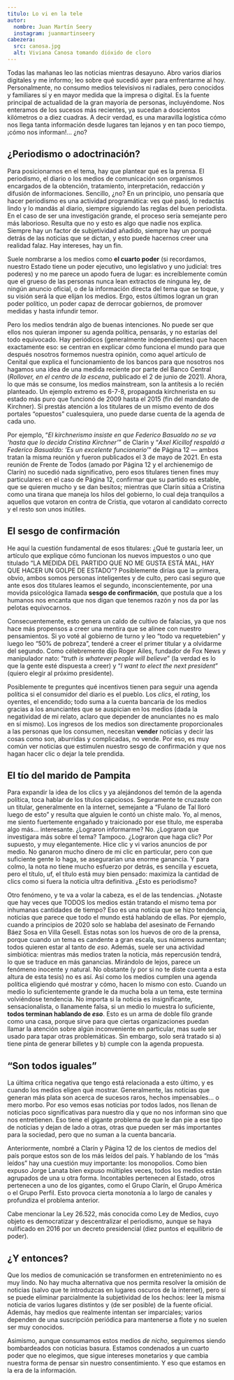 ```yaml
---
titulo: Lo vi en la tele
autor:
  nombre: Juan Martín Seery
  instagram: juanmartinseery
cabezera:
  src: canosa.jpg
  alt: Viviana Canosa tomando dióxido de cloro
---
```


Todas las mañanas leo las noticias mientras desayuno. Abro varios diarios digitales y me informo; leo sobre qué sucedió ayer para enfrentarme al hoy. Personalmente, no consumo medios televisivos ni radiales, pero conocidos y familiares sí y en mayor medida que la impresa o digital. Es la fuente principal de actualidad de la gran mayoría de personas, incluyéndome. Nos enteramos de los sucesos más recientes, ya sucedan a doscientos kilómetros o a diez cuadras. A decir verdad, es una maravilla logística cómo nos llega tanta información desde lugares tan lejanos y en tan poco tiempo, ¡cómo nos informan!… ¿no?

## ¿Periodismo o adoctrinación?

Para posicionarnos en el tema, hay que plantear qué es la prensa. El periodismo, el diario o los medios de comunicación son organismos encargados de la obtención, tratamiento, interpretación, redacción y difusión de informaciones. Sencillo, ¿no? En un principio, uno pensaría que hacer periodismo es una actividad programática: ves qué pasó, lo redactás lindo y lo mandás al diario, siempre siguiendo las reglas del buen periodista. En el caso de ser una investigación grande, el proceso sería semejante pero más laborioso. Resulta que no y esto es algo que nadie nos explica. Siempre hay un factor de subjetividad añadido, siempre hay un porqué detrás de las noticias que se dictan, y esto puede hacernos creer una realidad falaz. Hay intereses, hay un fin.

Suele nombrarse a los medios como **el cuarto poder** (si recordamos, nuestro Estado tiene un poder ejecutivo, uno legislativo y uno judicial: tres poderes) y no me parece un apodo fuera de lugar: es increíblemente común que el grueso de las personas nunca lean extractos de ninguna ley, de ningún anuncio oficial, o de la información directa del tema que se toque, y su visión será la que elijan los medios. Ergo, estos últimos logran un gran poder político, un poder capaz de derrocar gobiernos, de promover medidas y hasta infundir temor.

Pero los medios tendrán algo de buenas intenciones. No puede ser que ellos nos quieran imponer su agenda política, pensarás, y no estarías del todo equivocado. Hay periódicos (generalmente independientes) que hacen exactamente eso: se centran en explicar cómo funciona el mundo para que después nosotros formemos nuestra opinión, como aquel artículo de Cenital que explica el funcionamiento de los bancos para que nosotros nos hagamos una idea de una medida reciente por parte del Banco Central (_Rollover, en el centro de la escena_, publicado el 2 de junio de 2021). Ahora, lo que más se consume, los medios mainstream, son la antítesis a lo recién planteado. Un ejemplo extremo es 6-7-8, propaganda kirchnerista en su estado más puro que funcionó de 2009 hasta el 2015 (fin del mandato de Kirchner). Si prestás atención a los titulares de un mismo evento de dos portales “opuestos” cualesquiera, uno puede darse cuenta de la agenda de cada uno.

Por ejemplo, “_El kirchnerismo insiste en que Federico Basualdo no se va ‘hasta que lo decida Cristina Kirchner’_” de Clarín y “_Axel Kicillof respaldó a Federico Basualdo: ‘Es un excelente funcionario’_” de Página 12 — ambos tratan la misma reunión y fueron publicados el 3 de mayo de 2021. En esta reunión de Frente de Todos (amado por Página 12 y el archienemigo de Clarín) no sucedió nada significativo, pero esos titulares tienen fines muy particulares: en el caso de Página 12, confirmar que su partido es estable, que se quieren mucho y se dan besitos; mientras que Clarín sitúa a Cristina como una tirana que maneja los hilos del gobierno, lo cual deja tranquilos a aquellos que votaron en contra de Cristia, que votaron al candidato correcto y el resto son unos inútiles.

## El sesgo de confirmación

He aquí la cuestión fundamental de esos titulares: ¿Qué te gustaría leer, un artículo que explique cómo funcionan los nuevos impuestos o uno que titulado “LA MEDIDA DEL PARTIDO QUE NO ME GUSTA ESTÁ MAL, HAY QUE HACER UN GOLPE DE ESTADO”? Posiblemente dirías que la primera, obvio, ambos somos personas inteligentes y de culto, pero casi seguro que ante esos dos titulares leamos el segundo, inconscientemente, por una movida psicológica llamada **sesgo de confirmación**, que postula que a los humanos nos encanta que nos digan que tenemos razón y nos da por las pelotas equivocarnos.

Consecuentemente, esto genera un caldo de cultivo de falacias, ya que nos hace más propensos a creer una mentira que se alinee con nuestro pensamientos. Si yo voté al gobierno de turno y leo “todo va requetebien” y luego leo “50% de pobreza”, tenderé a creer el primer titular y a olvidarme del segundo. Como célebremente dijo Roger Ailes, fundador de Fox News y manipulador nato: “_truth is whatever people will believe_” (la verdad es lo que la gente esté dispuesta a creer) y “_I want to elect the next president_” (quiero elegir al próximo presidente).

Posiblemente te preguntes qué incentivos tienen para seguir una agenda política si el consumidor del diario es el pueblo. Los _clics_, el _rating_, los oyentes, el encendido; todo suma a la cuenta bancaria de los medios gracias a los anunciantes que se auspician en los medios (dada la negatividad de mi relato, aclaro que depender de anunciantes no es malo en sí mismo). Los ingresos de los medios son directamente proporcionales a las personas que los consumen, necesitan **vender** noticias y decir las cosas como son, aburridas y complicadas, no vende. Por eso, es muy común ver noticias que estimulen nuestro sesgo de confirmación y que nos hagan hacer clic o dejar la tele prendida.

## El tío del marido de Pampita

Para expandir la idea de los clics y ya alejándonos del temón de la agenda política, toca hablar de los títulos capciosos. Seguramente te cruzaste con un titular, generalmente en la internet, semejante a “Fulano de Tal lloró luego de esto” y resulta que alguien le contó un chiste malo. Yo, al menos, me siento fuertemente engañado y traicionado por ese título, me esperaba algo más… interesante. ¿Lograron informarme? No. ¿Lograron que investigara más sobre el tema? Tampoco. ¿Lograron que haga clic? Por supuesto, y muy elegantemente. Hice clic y vi varios anuncios de por medio. No ganaron mucho dinero de mi clic en particular, pero con que suficiente gente lo haga, se asegurarían una enorme ganancia. Y para colmo, la nota no tiene mucho esfuerzo por detrás, es sencilla y escueta, pero el título, uf, el título está muy bien pensado: maximiza la cantidad de clics como si fuera la noticia ultra definitiva. ¿Esto es periodismo?

Otro fenómeno, y te va a volar la cabeza, es el de las tendencias. ¿Notaste que hay veces que TODOS los medios están tratando el mismo tema por inhumanas cantidades de tiempo? Eso es una noticia que se hizo tendencia, noticias que parece que todo el mundo está hablando de ellas. Por ejemplo, cuando a principios de 2020 solo se hablaba del asesinato de Fernando Báez Sosa en Villa Gesell. Estas notas son los huevos de oro de la prensa, porque cuando un tema es candente a gran escala, sus números aumentan; todos quieren estar al tanto de _eso_. Además, suele ser una actividad simbiótica: mientras más medios traten la noticia, más repercusión tendrá, lo que se traduce en más ganancias. Mirándolo de lejos, parece un fenómeno inocente y natural. No obstante (y por si no te diste cuenta a esta altura de esta tesis) no es así. Así como los medios cumplen una agenda política eligiendo qué mostrar y cómo, hacen lo mismo con esto. Cuando un medio lo suficientemente grande le da mucha bola a un tema, este termina volviéndose tendencia. No importa si la noticia es insignificante, sensacionalista, o llanamente falsa, si un medio lo muestra lo suficiente, **todos terminan hablando de _eso_**. Esto es un arma de doble filo grande como una casa, porque sirve para que ciertas organizaciones puedan llamar la atención sobre algún inconveniente en particular, mas suele ser usado para tapar otras problemáticas. Sin embargo, solo será tratado si a) tiene pinta de generar billetes y b) cumple con la agenda propuesta.

## “Son todos iguales”

La última crítica negativa que tengo está relacionada a esto último, y es cuando los medios eligen qué mostrar. Generalmente, las noticias que generan más plata son acerca de sucesos raros, hechos impensables… o mero morbo. Por eso vemos esas noticias por todos lados, nos llenan de noticias poco significativas para nuestro día y que no nos informan sino que nos entretienen. Eso tiene el gigante problema de que le dan pie a ese tipo de noticias y dejan de lado a otras, otras que pueden ser más importantes para la sociedad, pero que no suman a la cuenta bancaria.

Anteriormente, nombré a Clarín y Página 12 de los cientos de medios del país porque estos son de los más leídos del país. Y hablando de los “más leídos” hay una cuestión muy importante: los monopolios. Como bien expuso Jorge Lanata bien expuso múltiples veces, todos los medios están agrupados de una u otra forma. Incontables pertenecen al Estado, otros pertenecen a uno de los gigantes, como el Grupo Clarín, el Grupo América o el Grupo Perfil. Esto provoca cierta monotonía a lo largo de canales y profundiza el problema anterior.

Cabe mencionar la Ley 26.522, más conocida como Ley de Medios, cuyo objeto es democratizar y descentralizar el periodismo, aunque se haya nulificado en 2016 por un decreto presidencial (diez puntos el equilibrio de poder).

## ¿Y entonces?

Que los medios de comunicación se transformen en entretenimiento no es muy lindo. No hay mucha alternativa que nos permita resolver la omisión de noticias (salvo que te introduzcas en lugares oscuros de la internet), pero sí se puede eliminar parcialmente la subjetividad de los hechos: leer la misma noticia de varios lugares distintos y (de ser posible) de la fuente oficial. Además, hay medios que realmente intentan ser imparciales; varios dependen de una suscripción periódica para mantenerse a flote y no suelen ser muy conocidos.

Asimismo, aunque consumamos estos medios _de nicho_, seguiremos siendo bombardeados con noticias basura. Estamos condenados a un cuarto poder que no elegimos, que sigue intereses monetarios y que cambia nuestra forma de pensar sin nuestro consentimiento. Y eso que estamos en la era de la información.


